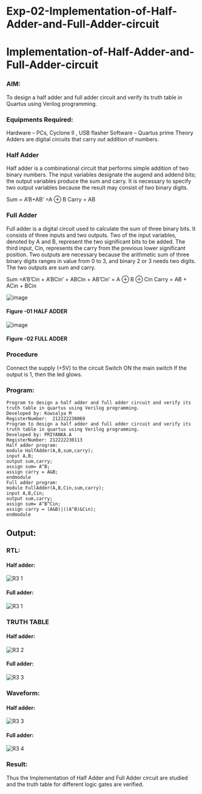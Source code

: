 # Exp-02-Implementation-of-Half-Adder-and-Full-Adder-circuit

# Implementation-of-Half-Adder-and-Full-Adder-circuit
### AIM:
To design a half adder and full adder circuit and verify its truth table in Quartus using Verilog programming.

### Equipments Required:
Hardware – PCs, Cyclone II , USB flasher
Software – Quartus prime
Theory
Adders are digital circuits that carry out addition of numbers.

### Half Adder
Half adder is a combinational circuit that performs simple addition of two binary numbers. The input variables designate the augend and addend bits; the output variables produce the sum and carry. It is necessary to specify two output variables because the result may consist of two binary digits.

Sum = A’B+AB’ =A ⊕ B Carry = AB

### Full Adder
Full adder is a digital circuit used to calculate the sum of three binary bits. It consists of three inputs and two outputs. Two of the input variables, denoted by A and B, represent the two significant bits to be added. The third input, Cin, represents the carry from the previous lower significant position. Two outputs are necessary because the arithmetic sum of three binary digits ranges in value from 0 to 3, and binary 2 or 3 needs two digits. The two outputs are sum and carry.

Sum =A’B’Cin + A’BCin’ + ABCin + AB’Cin’ = A ⊕ B ⊕ Cin Carry = AB + ACin + BCin

 ![image](https://user-images.githubusercontent.com/36288975/163552156-a13e5a56-c638-4110-97d9-8896907c8d25.png)

#### Figure -01 HALF ADDER 


![image](https://user-images.githubusercontent.com/36288975/163552057-b3547877-6d07-45b4-b7e0-bcfebfad9e1d.png)

#### Figure -02 FULL ADDER 

### Procedure

Connect the supply (+5V) to the circuit
Switch ON the main switch
If the output is 1, then the led glows.
### Program:
```
Program to design a half adder and full adder circuit and verify its truth table in quartus using Verilog programming.
Developed by: Kowsalya M
RegisterNumber:  212222230069
Program to design a half adder and full adder circuit and verify its truth table in quartus using Verilog programming.
Developed by: PRIYANKA.A
RegisterNumber: 212222230113
Half adder program:
module HalfAdder(A,B,sum,carry);
input A,B;
output sum,carry;
assign sum= A^B;
assign carry = A&B;
endmodule
Full adder program:
module FullAdder(A,B,Cin,sum,carry);
input A,B,Cin;
output sum,carry;
assign sum= A^B^Cin;
assign carry = (A&B)|((A^B)&Cin);
endmodule
```
## Output:
### RTL:
#### Half adder:
![R3 1](https://github.com/Kowsalyasathya/Exp-02-Implementation-of-Half-Adder-and-Full-Adder-circuit/assets/118671457/916230e2-45bb-4223-bcb1-80161d7f0d88)
#### Full adder:
![R3 1](https://github.com/Kowsalyasathya/Exp-02-Implementation-of-Half-Adder-and-Full-Adder-circuit/assets/118671457/dca294e0-565f-4d36-bca0-9e581fb9b642)
### TRUTH TABLE 
#### Half adder:
![R3 2](https://github.com/Kowsalyasathya/Exp-02-Implementation-of-Half-Adder-and-Full-Adder-circuit/assets/118671457/8d3ce1a7-14fa-4358-83e6-98ede74d1e1a)

#### Full adder:
![R3 3](https://github.com/Kowsalyasathya/Exp-02-Implementation-of-Half-Adder-and-Full-Adder-circuit/assets/118671457/cc258e95-42fe-4369-b7f3-b43bbb6aeadd)
### Waveform:
#### Half adder:
![R3 3](https://github.com/Kowsalyasathya/Exp-02-Implementation-of-Half-Adder-and-Full-Adder-circuit/assets/118671457/449f24fe-1ffb-4132-93e0-6e45885c1e6e)

#### Full adder:
![R3 4](https://github.com/Kowsalyasathya/Exp-02-Implementation-of-Half-Adder-and-Full-Adder-circuit/assets/118671457/64f957fd-0b6d-4832-a9b1-61726af57dfc)

### Result:
Thus the Implementation of Half Adder and Full Adder circuit are studied and the truth table for different logic gates are verified.
